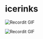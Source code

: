 # icerinks


![Recordit GIF](http://g.recordit.co/suz077M7MR.gif)


![Recordit GIF](http://g.recordit.co/XyLNMcLsxU.gif)
